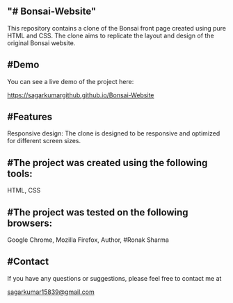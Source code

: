 "# Bonsai-Website"
-------------------

This repository contains a clone of the Bonsai front page created using pure HTML and CSS. The clone aims to replicate the layout and design of the original Bonsai website.

#Demo  
-------

You can see a live demo of the project here:

https://sagarkumargithub.github.io/Bonsai-Website 

#Features
---------

Responsive design: The clone is designed to be responsive and optimized for different screen sizes.

#The project was created using the following tools:
---------------------------------------------------

HTML,
CSS

#The project was tested on the following browsers:
--------------------------------------------------

Google Chrome,
Mozilla Firefox,
Author,
#Ronak Sharma

#Contact
--------

If you have any questions or suggestions, please feel free to contact me at

sagarkumar15839@gmail.com
